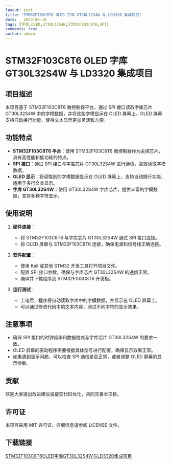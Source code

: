 ```yaml
---
layout: post
title: "STM32F103C8T6 OLED 字库 GT30L32S4W 与 LD3320 集成项目"
date:   2023-06-10
tags: [字库,OLED,GT30L32S4W,STM32F103C8T6,SPI]
comments: true
author: admin
---
```

# STM32F103C8T6 OLED 字库 GT30L32S4W 与 LD3320 集成项目

## 项目描述

本项目基于 STM32F103C8T6 微控制器平台，通过 SPI 接口读取字库芯片 GT30L32S4W 中的字模数据，并将这些字模显示在 OLED 屏幕上。OLED 屏幕支持自动换行功能，使得文本显示更加灵活和方便。

## 功能特点

- **STM32F103C8T6 平台**：使用 STM32F103C8T6 微控制器作为主控芯片，具有高性能和低功耗的特点。
- **SPI 接口**：通过 SPI 接口与字库芯片 GT30L32S4W 进行通信，高效读取字模数据。
- **OLED 显示**：将读取到的字模数据显示在 OLED 屏幕上，支持自动换行功能，适用于多行文本显示。
- **字库 GT30L32S4W**：使用 GT30L32S4W 字库芯片，提供丰富的字模数据，支持多种字符显示。

## 使用说明

1. **硬件连接**：
   - 将 STM32F103C8T6 与字库芯片 GT30L32S4W 通过 SPI 接口连接。
   - 将 OLED 屏幕与 STM32F103C8T6 连接，确保电源和信号线正确连接。

2. **软件配置**：
   - 使用 Keil 或其他 STM32 开发工具打开项目文件。
   - 配置 SPI 接口参数，确保与字库芯片 GT30L32S4W 的通信正常。
   - 编译并下载程序到 STM32F103C8T6 开发板。

3. **运行测试**：
   - 上电后，程序将自动读取字库中的字模数据，并显示在 OLED 屏幕上。
   - 可以通过修改代码中的文本内容，测试不同字符的显示效果。

## 注意事项

- 确保 SPI 接口的时钟频率和数据格式与字库芯片 GT30L32S4W 的要求一致。
- OLED 屏幕的驱动程序需要根据具体型号进行配置，确保显示效果正常。
- 如果遇到显示问题，可以检查 SPI 通信是否正常，或者调整 OLED 屏幕的显示参数。

## 贡献

欢迎大家提出改进建议或提交代码优化，共同完善本项目。

## 许可证

本项目采用 MIT 许可证，详细信息请参阅 LICENSE 文件。

## 下载链接

[STM32F103C8T6OLED字库GT30L32S4W与LD3320集成项目](https://pan.quark.cn/s/f17e48284e04)